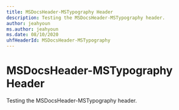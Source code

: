 ```yaml
---
title: MSDocsHeader-MSTypography Header
description: Testing the MSDocsHeader-MSTypography header.
author: jeahyoun
ms.author: jeahyoun
ms.date: 08/10/2020
uhfHeaderId: MSDocsHeader-MSTypography
---
```


# MSDocsHeader-MSTypography Header

Testing the MSDocsHeader-MSTypography header.
